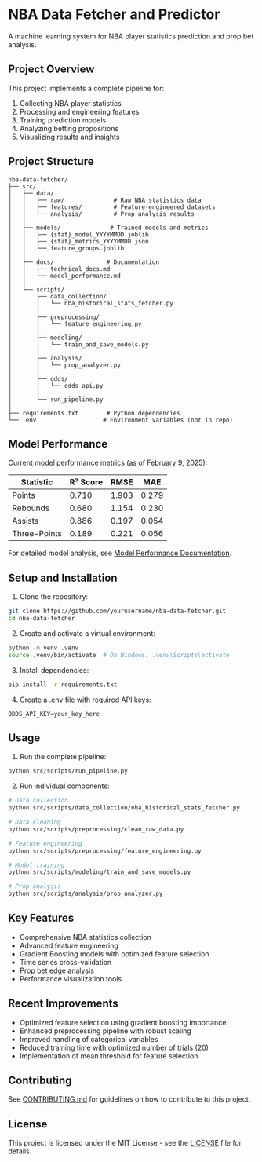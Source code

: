 # NBA Data Fetcher and Predictor

A machine learning system for NBA player statistics prediction and prop bet analysis.

## Project Overview

This project implements a complete pipeline for:

1. Collecting NBA player statistics
2. Processing and engineering features
3. Training prediction models
4. Analyzing betting propositions
5. Visualizing results and insights

## Project Structure

```
nba-data-fetcher/
├── src/
│   ├── data/
│   │   ├── raw/              # Raw NBA statistics data
│   │   ├── features/         # Feature-engineered datasets
│   │   └── analysis/         # Prop analysis results
│   │
│   ├── models/              # Trained models and metrics
│   │   ├── {stat}_model_YYYYMMDD.joblib
│   │   ├── {stat}_metrics_YYYYMMDD.json
│   │   └── feature_groups.joblib
│   │
│   ├── docs/               # Documentation
│   │   ├── technical_docs.md
│   │   └── model_performance.md
│   │
│   └── scripts/
│       ├── data_collection/
│       │   └── nba_historical_stats_fetcher.py
│       │
│       ├── preprocessing/
│       │   └── feature_engineering.py
│       │
│       ├── modeling/
│       │   └── train_and_save_models.py
│       │
│       ├── analysis/
│       │   └── prop_analyzer.py
│       │
│       ├── odds/
│       │   └── odds_api.py
│       │
│       └── run_pipeline.py
│
├── requirements.txt        # Python dependencies
└── .env                   # Environment variables (not in repo)
```

## Model Performance

Current model performance metrics (as of February 9, 2025):

| Statistic     | R² Score | RMSE  | MAE    |
|--------------|----------|--------|--------|
| Points       | 0.710    | 1.903  | 0.279  |
| Rebounds     | 0.680    | 1.154  | 0.230  |
| Assists      | 0.886    | 0.197  | 0.054  |
| Three-Points | 0.189    | 0.221  | 0.056  |

For detailed model analysis, see [Model Performance Documentation](src/docs/model_performance.md).

## Setup and Installation

1. Clone the repository:

```bash
git clone https://github.com/yourusername/nba-data-fetcher.git
cd nba-data-fetcher
```

2. Create and activate a virtual environment:

```bash
python -m venv .venv
source .venv/bin/activate  # On Windows: .venv\Scripts\activate
```

3. Install dependencies:

```bash
pip install -r requirements.txt
```

4. Create a .env file with required API keys:

```
ODDS_API_KEY=your_key_here
```

## Usage

1. Run the complete pipeline:

```bash
python src/scripts/run_pipeline.py
```

2. Run individual components:

```bash
# Data collection
python src/scripts/data_collection/nba_historical_stats_fetcher.py

# Data cleaning
python src/scripts/preprocessing/clean_raw_data.py

# Feature engineering
python src/scripts/preprocessing/feature_engineering.py

# Model training
python src/scripts/modeling/train_and_save_models.py

# Prop analysis
python src/scripts/analysis/prop_analyzer.py
```

## Key Features

- Comprehensive NBA statistics collection
- Advanced feature engineering
- Gradient Boosting models with optimized feature selection
- Time series cross-validation
- Prop bet edge analysis
- Performance visualization tools

## Recent Improvements

- Optimized feature selection using gradient boosting importance
- Enhanced preprocessing pipeline with robust scaling
- Improved handling of categorical variables
- Reduced training time with optimized number of trials (20)
- Implementation of mean threshold for feature selection

## Contributing

See [CONTRIBUTING.md](CONTRIBUTING.md) for guidelines on how to contribute to this project.

## License

This project is licensed under the MIT License - see the [LICENSE](LICENSE) file for details.
